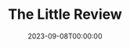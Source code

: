---
title: The Little Review
date: 2023-09-08T00:00:00
opening_date: 1947-04-25
closing_date: 1947-04-27
layout: productions
program:
Theatre: Theatre Jacksonville
Venue: Little Theatre
cast:
- Black Magic: Joe Donner
- Chanteuse: Nellie Debs
- Danseuse: Maudie LeBrun
- Elle: Alma Jones
- Fashionette a la Mode: Ken Bell
- Les Demoiselle des ensembles:
  - Bunky Hill
  - Anne Monroe
  - Jean Donaldson
  - Joan Fanelli
  - Mary Jane Bull
  - Mary McCrea
  - Mervyn White
  - Nancy Smith
- Lui: L. Bramer Carlson
- Ray Saylor: Ray Saylor
- Suzanne Saunders Model:
  - Betty Joyce
  - Carolyn Chiles
  - Christine Dampier
  - Doris DeLoach
  - Hazel Adams
  - Jeanette Hollister
  - Pepper Van Osten
  - Susan Isaac
- Temptation:
  - Anne Monroe
  - Joan Fanelli
  - Mervyn White
- The Desert Song:
  - Charlotte Pearce
  - Walter Baldwin, Jr.
- In Memoriam: Maurice Blitch
crew:
- Assistant Stage Director: June Milstrey
- Choreography: Maudie LeBrun
- Light Design: Helen Kriebs
- Lighting controls:
  - Mary Garcia
  - Su Hawkins
- Make-up:
  - Beverly Adams
  - Elsie Foreman
  - June Davis
  - Nina Branch
- Set Construction and Painting:
  - Bernie Adams
  - Elsie Foreman
  - Gene Patton
  - Harriet Warner
  - Irma Jean Manning
  - James Best
  - Jean Carlson
  - Lee Garland
  - Mary Garcia
  - Nina Branch
  - Su Hawkins
  - Velma Henning
- Set Design: Duke LeBrun
- Stage Crew:
  - Bernie Adams
  - Bob Phillips
  - C. Eugene Sayre
  - David Salter
  - Gene Patton
  - Hal Kriebs
- Stage Director: Velma Henning
- Wardrobe Assistant:
  - Pat Mathis
  - Sarah Jane Whitmire
  - Vivienne Salter
  - Vonnie Patton
- Wardrobe Mistress: Edna Stegner
orchestra:
- Orchestral Director: Duke LeBrun
- Choir Director: Soula S. Phillips
- 1st Saxophone: Paul Chafin
- 1st Tenor:
  - Bob Margolin
  - Bob Trice
  - Everett Haygood
  - Tommy Slider
- 1st Trumpet: Winfield C. Treisback
- 2nd Saxophone: Charles Dewey
- 2nd Tenor:
  - Bobby Hill
  - Earl Schoenberger
  - John McGuire
  - Lamar McMath
- 2nd Trumpet: Jack Sheldon
- 3rd Saxophone: Wilson Wyatt Byles, II
- 4th Saxophone: Roy Hundson
- Accordian: Richard Bell
- Bass:
  - Bill Fisackerly
  - Billy Clarke
  - Byron Vickery
  - James White
  - Marshall Taylor
- Contrebasse: John Koscielny
- Guitar: Jimmy Eakin
- Percussion: Billy Hendricks
- Piano:
  - Blaine Sikes
  - Charles McGowan
- Soprano: Charlotte Pearce
- String Bass: Russell Rowling
- Violin:
  - Bessie Rhodes
  - Emma Walker Haydon
  - Jean Smith
---